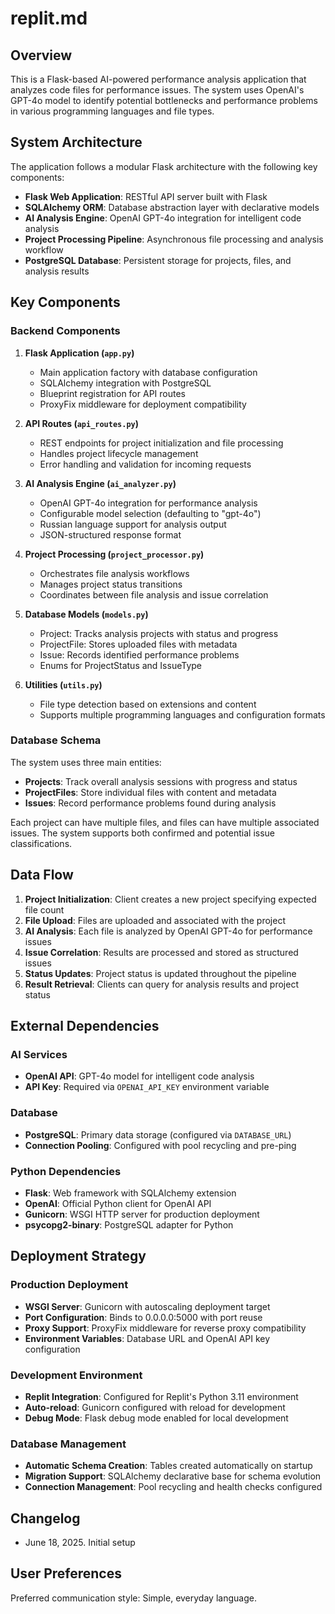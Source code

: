 # replit.md

## Overview

This is a Flask-based AI-powered performance analysis application that analyzes code files for performance issues. The system uses OpenAI's GPT-4o model to identify potential bottlenecks and performance problems in various programming languages and file types.

## System Architecture

The application follows a modular Flask architecture with the following key components:

- **Flask Web Application**: RESTful API server built with Flask
- **SQLAlchemy ORM**: Database abstraction layer with declarative models
- **AI Analysis Engine**: OpenAI GPT-4o integration for intelligent code analysis
- **Project Processing Pipeline**: Asynchronous file processing and analysis workflow
- **PostgreSQL Database**: Persistent storage for projects, files, and analysis results

## Key Components

### Backend Components

1. **Flask Application (`app.py`)**
   - Main application factory with database configuration
   - SQLAlchemy integration with PostgreSQL
   - Blueprint registration for API routes
   - ProxyFix middleware for deployment compatibility

2. **API Routes (`api_routes.py`)**
   - REST endpoints for project initialization and file processing
   - Handles project lifecycle management
   - Error handling and validation for incoming requests

3. **AI Analysis Engine (`ai_analyzer.py`)**
   - OpenAI GPT-4o integration for performance analysis
   - Configurable model selection (defaulting to "gpt-4o")
   - Russian language support for analysis output
   - JSON-structured response format

4. **Project Processing (`project_processor.py`)**
   - Orchestrates file analysis workflows
   - Manages project status transitions
   - Coordinates between file analysis and issue correlation

5. **Database Models (`models.py`)**
   - Project: Tracks analysis projects with status and progress
   - ProjectFile: Stores uploaded files with metadata
   - Issue: Records identified performance problems
   - Enums for ProjectStatus and IssueType

6. **Utilities (`utils.py`)**
   - File type detection based on extensions and content
   - Supports multiple programming languages and configuration formats

### Database Schema

The system uses three main entities:
- **Projects**: Track overall analysis sessions with progress and status
- **ProjectFiles**: Store individual files with content and metadata
- **Issues**: Record performance problems found during analysis

Each project can have multiple files, and files can have multiple associated issues. The system supports both confirmed and potential issue classifications.

## Data Flow

1. **Project Initialization**: Client creates a new project specifying expected file count
2. **File Upload**: Files are uploaded and associated with the project
3. **AI Analysis**: Each file is analyzed by OpenAI GPT-4o for performance issues
4. **Issue Correlation**: Results are processed and stored as structured issues
5. **Status Updates**: Project status is updated throughout the pipeline
6. **Result Retrieval**: Clients can query for analysis results and project status

## External Dependencies

### AI Services
- **OpenAI API**: GPT-4o model for intelligent code analysis
- **API Key**: Required via `OPENAI_API_KEY` environment variable

### Database
- **PostgreSQL**: Primary data storage (configured via `DATABASE_URL`)
- **Connection Pooling**: Configured with pool recycling and pre-ping

### Python Dependencies
- **Flask**: Web framework with SQLAlchemy extension
- **OpenAI**: Official Python client for OpenAI API
- **Gunicorn**: WSGI HTTP server for production deployment
- **psycopg2-binary**: PostgreSQL adapter for Python

## Deployment Strategy

### Production Deployment
- **WSGI Server**: Gunicorn with autoscaling deployment target
- **Port Configuration**: Binds to 0.0.0.0:5000 with port reuse
- **Proxy Support**: ProxyFix middleware for reverse proxy compatibility
- **Environment Variables**: Database URL and OpenAI API key configuration

### Development Environment
- **Replit Integration**: Configured for Replit's Python 3.11 environment
- **Auto-reload**: Gunicorn configured with reload for development
- **Debug Mode**: Flask debug mode enabled for local development

### Database Management
- **Automatic Schema Creation**: Tables created automatically on startup
- **Migration Support**: SQLAlchemy declarative base for schema evolution
- **Connection Management**: Pool recycling and health checks configured

## Changelog

- June 18, 2025. Initial setup

## User Preferences

Preferred communication style: Simple, everyday language.